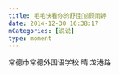 ```yaml
---
title: 毛毛快看你的舒佳🤪@顾雨婷
date: 2014-12-30 16:38:17
mCategories: [说说]
type: moment
---
```


<div id="pics-20141230163817"></div>

<script src="/lib/moment/pics.js"></script>
<script>
var data = [
    {"link": "2014-12-30_000009.webp", "type": "shuoshuo"},
    {"link": "2014-12-30_000011.webp", "type": "shuoshuo"},
    {"link": "2014-12-30_000012.webp", "type": "shuoshuo"}
];
picsRender(data, "pics-20141230163817");
</script>

常德市常德外国语学校 晴
龙港路
